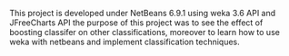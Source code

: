 This project is developed under NetBeans 6.9.1 using weka 3.6 API and JFreeCharts API the purpose of this project was to see the effect of boosting classifer on other classifications, moreover to learn how to use weka with netbeans and implement classification techniques.